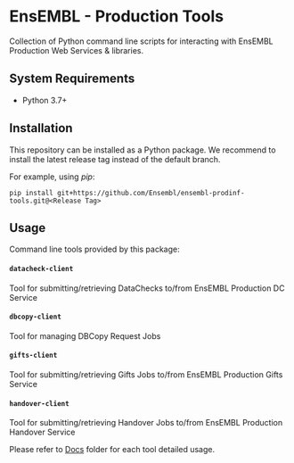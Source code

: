 EnsEMBL - Production Tools
==========================

Collection of Python command line scripts for interacting with EnsEMBL
Production Web Services & libraries.


System Requirements
-------------------

- Python 3.7+


Installation
------------

This repository can be installed as a Python package.
We recommend to install the latest release tag instead of the default branch.

For example, using _pip_:
```
pip install git+https://github.com/Ensembl/ensembl-prodinf-tools.git@<Release Tag>
```


Usage
-----

Command line tools provided by this package:


#### `datacheck-client`

Tool for submitting/retrieving DataChecks to/from EnsEMBL Production DC Service


#### `dbcopy-client`

Tool for managing DBCopy Request Jobs


#### `gifts-client`

Tool for submitting/retrieving Gifts Jobs to/from EnsEMBL Production Gifts Service


#### `handover-client`

Tool for submitting/retrieving Handover Jobs to/from EnsEMBL Production Handover Service



Please refer to [Docs](./docs) folder for each tool detailed usage.
